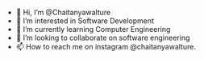 - 👋 Hi, I’m @Chaitanyawalture
- 👀 I’m interested in Software Development
- 🌱 I’m currently learning Computer Engineering
- 💞️ I’m looking to collaborate on software engineering
- 📫 How to reach me on instagram @chaitanyawalture.

<!---
Chaitanyawalture/Chaitanyawalture is a ✨ special ✨ repository because its `README.md` (this file) appears on your GitHub profile.
You can click the Preview link to take a look at your changes.
--->
